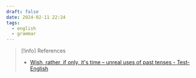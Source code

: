 ```yaml
---
draft: false
date: 2024-02-11 22:24
tags:
  - english
  - grammar
---
```







> [!info] References
> - [Wish, rather, if only, it's time – unreal uses of past tenses - Test-English](https://test-english.com/grammar-points/b2/unreal-uses-past-tenses/)
